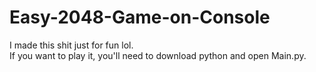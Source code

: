 # Easy-2048-Game-on-Console

I made this shit just for fun lol.<br>
If you want to play it, you'll need to download python and open Main.py.<br>
